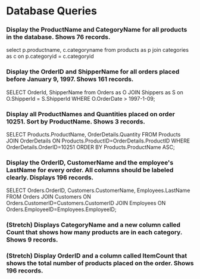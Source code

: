 # Database Queries

### Display the ProductName and CategoryName for all products in the database. Shows 76 records.

select p.productname, c.categoryname
from products as p
join categories as c on p.categoryid = c.categoryid

### Display the OrderID and ShipperName for all orders placed before January 9, 1997. Shows 161 records.

SELECT OrderId, ShipperName from Orders as O
JOIN Shippers as S
on O.ShipperId = S.ShipperId WHERE O.OrderDate > 1997-1-09;

### Display all ProductNames and Quantities placed on order 10251. Sort by ProductName. Shows 3 records.

SELECT Products.ProductName, OrderDetails.Quantity
FROM Products
JOIN OrderDetails
ON Products.ProductID=OrderDetails.ProductID
WHERE OrderDetails.OrderID=10251
ORDER BY Products.ProductName ASC;

### Display the OrderID, CustomerName and the employee's LastName for every order. All columns should be labeled clearly. Displays 196 records.

SELECT Orders.OrderID, Customers.CustomerName, Employees.LastName
FROM Orders
JOIN Customers
ON Orders.CustomerID=Customers.CustomerID
JOIN Employees
ON Orders.EmployeeID=Employees.EmployeeID;

### (Stretch) Displays CategoryName and a new column called Count that shows how many products are in each category. Shows 9 records.

### (Stretch) Display OrderID and a column called ItemCount that shows the total number of products placed on the order. Shows 196 records.
